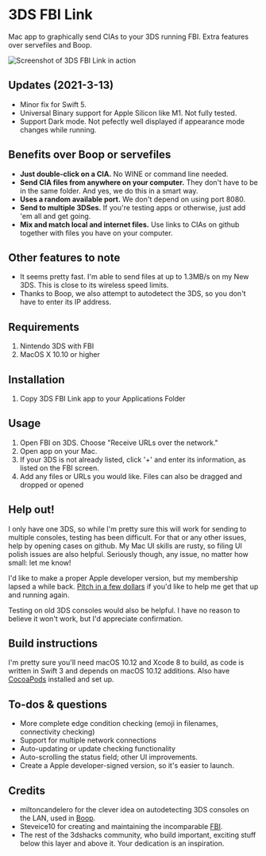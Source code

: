 # 3DS FBI Link
Mac app to graphically send CIAs to your 3DS running FBI. Extra features over servefiles and Boop.

![Screenshot of 3DS FBI Link in action](/../media/3dsFBILink.png?raw=true "Screenshot")
## Updates (2021-3-13)
* Minor fix for Swift 5.
* Universal Binary support for Apple Silicon like M1. Not fully tested.
* Support Dark mode. Not pefectly well displayed if appearance mode changes while running.

## Benefits over Boop or servefiles
* **Just double-click on a CIA.** No WINE or command line needed.
* **Send CIA files from anywhere on your computer.** They don't have to be in the same folder. And yes, we do this in a smart way.
* **Uses a random available port.** We don't depend on using port 8080.
* **Send to multiple 3DSes.** If you're testing apps or otherwise, just add 'em all and get going.
* **Mix and match local and internet files.** Use links to CIAs on github together with files you have on your computer.

## Other features to note
* It seems pretty fast. I'm able to send files at up to 1.3MB/s on my New 3DS. This is close to its wireless speed limits.
* Thanks to Boop, we also attempt to autodetect the 3DS, so you don't have to enter its IP address.

## Requirements
1. Nintendo 3DS with FBI
2. MacOS X 10.10 or higher

## Installation
1. Copy 3DS FBI Link app to your Applications Folder

## Usage
1. Open FBI on 3DS. Choose "Receive URLs over the network."
2. Open app on your Mac.
3. If your 3DS is not already listed, click '+' and enter its information, as listed on the FBI screen.
4. Add any files or URLs you would like. Files can also be dragged and dropped or opened

## Help out!
I only have one 3DS, so while I'm pretty sure this will work for sending to multiple consoles, testing has been difficult.
For that or any other issues, help by opening cases on github. My Mac UI skills are rusty, so filing UI polish issues are also helpful.
Seriously though, any issue, no matter how small: let me know!

I'd like to make a proper Apple developer version, but my membership lapsed a while back. [Pitch in a few dollars](https://paypal.me/smartperson/5) if you'd like to help me get that up and running again.

Testing on old 3DS consoles would also be helpful. I have no reason to believe it won't work, but I'd appreciate confirmation.

## Build instructions
I'm pretty sure you'll need macOS 10.12 and Xcode 8 to build, as code is written in Swift 3 and depends on macOS 10.12 additions. Also have [CocoaPods](https://cocoapods.org) installed and set up.

## To-dos & questions
* More complete edge condition checking (emoji in filenames, connectivity checking)
* Support for multiple network connections
* Auto-updating or update checking functionality
* Auto-scrolling the status field; other UI improvements.
* Create a Apple developer-signed version, so it's easier to launch.

## Credits
* miltoncandelero for the clever idea on autodetecting 3DS consoles on the LAN, used in [Boop](https://github.com/miltoncandelero/Boop).
* Steveice10 for creating and maintaining the incomparable [FBI](https://github.com/Steveice10/FBI).
* The rest of the 3dshacks community, who  build important, exciting stuff below this layer and above it. Your dedication is an inspiration.
